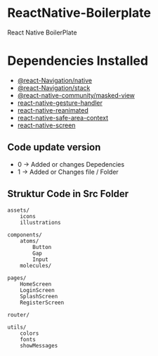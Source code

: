 # ReactNative-Boilerplate
React Native BoilerPlate

# Dependencies Installed 
+ <a href="https://reactnavigation.org/docs/getting-started">@react-Navigation/native </a>
+ <a href="https://reactnavigation.org/docs/hello-react-navigation">@react-Navigation/stack </a>
+ <a href="https://reactnavigation.org/docs/getting-started">@react-native-community/masked-view </a>
+ <a href="https://reactnavigation.org/docs/getting-started">react-native-gesture-handler </a>
+ <a href="https://reactnavigation.org/docs/getting-started">react-native-reanimated </a>
+ <a href="https://reactnavigation.org/docs/getting-started">react-native-safe-area-context </a>
+ <a href="https://reactnavigation.org/docs/getting-started">react-native-screen </a>
## Code update version
+ 0 -> Added or changes Depedencies
+ 1 -> Added or Changes file / Folder 

## Struktur Code in Src Folder
```
assets/
    icons
    illustrations

components/
    atoms/
        Button
        Gap
        Input
    molecules/

pages/
    HomeScreen
    LoginScreen
    SplashScreen
    RegisterScreen

router/

utils/
    colors
    fonts
    showMessages
```